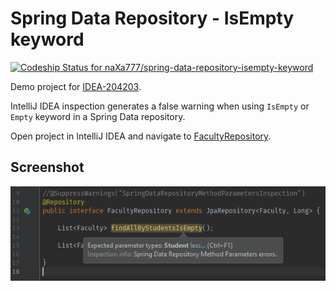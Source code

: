 # Spring Data Repository - IsEmpty keyword

[ ![Codeship Status for naXa777/spring-data-repository-isempty-keyword](https://app.codeship.com/projects/4e9b55c0-e376-0136-8250-52d45b65bb56/status?branch=master)](https://app.codeship.com/projects/318949)

Demo project for [IDEA-204203](https://youtrack.jetbrains.com/issue/IDEA-204203).

IntelliJ IDEA inspection generates a false warning when using `IsEmpty` or `Empty` keyword in a Spring Data repository.

Open project in IntelliJ IDEA and navigate to [FacultyRepository](src/main/java/by/naxa/youtrack/springdatarepositoryisemptykeyword/repository/FacultyRepository.java).

## Screenshot

![warning](screenshots/faculty-repository-isempty.png)
